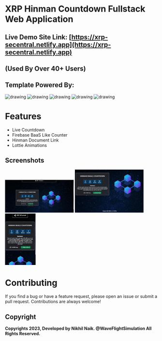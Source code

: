 
# XRP Hinman Countdown Fullstack Web Application
## Live Demo Site Link: [https://xrp-secentral.netlify.app](https://xrp-secentral.netlify.app) 
## (Used By Over 40+ Users)
## Template Powered By: 
<img src="https://cdn.freebiesupply.com/logos/large/2x/react-1-logo-png-transparent.png" alt="drawing" width="100"/> <img 
src="https://upload.wikimedia.org/wikipedia/commons/thumb/b/b2/Bootstrap_logo.svg/1280px-Bootstrap_logo.svg.png" alt="drawing" height="100" width="115"/> <img 
src="https://firebase.google.com/static/images/brand-guidelines/logo-vertical.png" alt="drawing" width="100"/> <img 
src="https://play-lh.googleusercontent.com/2VNrlf-gc2gUspYuqAe7oijQG9BaaK_0F9DkSqh8gYUqKDzIguBwzEdfY5ms1Olid8w" alt="drawing" width="100"/> <img 
src="https://www.drupal.org/files/project-images/animate.png" alt="drawing"  height="100" width="180"/>  

# Features
- Live Countdown
- Firebase BaaS Like Counter
- Hinman Document Link
- Lottie Animations

## Screenshots
<p float="left">
  <img src="https://github.com/nikhilsurfingaus/xrp-ripple-hinman-countdown/blob/master/src/assets/1.jpg" height=45% width=45% />
  <img src="https://github.com/nikhilsurfingaus/xrp-ripple-hinman-countdown/blob/master/src/assets/2.jpg" height=45% width=45% />
  <img src="https://github.com/nikhilsurfingaus/xrp-ripple-hinman-countdown/blob/master/src/assets/3.jpg" height=20% width=20% />
</p>

# Contributing
If you find a bug or have a feature request, please open an issue or submit a pull request. Contributions are always welcome!
## Copyright

**Copyrights 2023, Developed by Nikhil Naik. @WaveFlightSimulation All Rights Reserved.**

